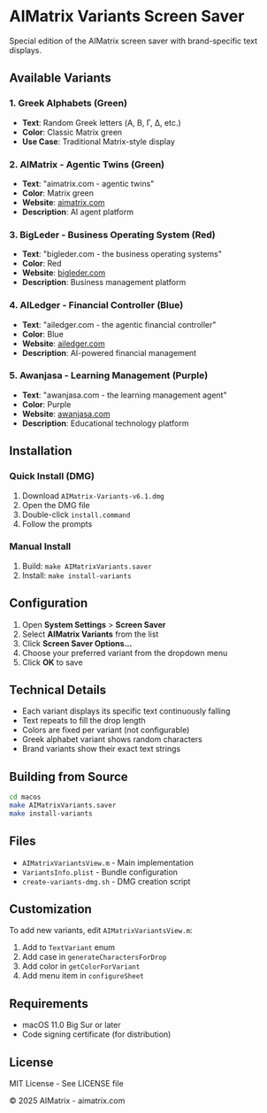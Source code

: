 # AIMatrix Variants Screen Saver

Special edition of the AIMatrix screen saver with brand-specific text displays.

## Available Variants

### 1. Greek Alphabets (Green)
- **Text**: Random Greek letters (Α, Β, Γ, Δ, etc.)
- **Color**: Classic Matrix green
- **Use Case**: Traditional Matrix-style display

### 2. AIMatrix - Agentic Twins (Green)
- **Text**: "aimatrix.com - agentic twins"
- **Color**: Matrix green
- **Website**: [aimatrix.com](https://aimatrix.com)
- **Description**: AI agent platform

### 3. BigLeder - Business Operating System (Red)
- **Text**: "bigleder.com - the business operating systems"
- **Color**: Red
- **Website**: [bigleder.com](https://bigleder.com)
- **Description**: Business management platform

### 4. AILedger - Financial Controller (Blue)
- **Text**: "ailedger.com - the agentic financial controller"
- **Color**: Blue
- **Website**: [ailedger.com](https://ailedger.com)
- **Description**: AI-powered financial management

### 5. Awanjasa - Learning Management (Purple)
- **Text**: "awanjasa.com - the learning management agent"
- **Color**: Purple
- **Website**: [awanjasa.com](https://awanjasa.com)
- **Description**: Educational technology platform

## Installation

### Quick Install (DMG)
1. Download `AIMatrix-Variants-v6.1.dmg`
2. Open the DMG file
3. Double-click `install.command`
4. Follow the prompts

### Manual Install
1. Build: `make AIMatrixVariants.saver`
2. Install: `make install-variants`

## Configuration

1. Open **System Settings** > **Screen Saver**
2. Select **AIMatrix Variants** from the list
3. Click **Screen Saver Options...**
4. Choose your preferred variant from the dropdown menu
5. Click **OK** to save

## Technical Details

- Each variant displays its specific text continuously falling
- Text repeats to fill the drop length
- Colors are fixed per variant (not configurable)
- Greek alphabet variant shows random characters
- Brand variants show their exact text strings

## Building from Source

```bash
cd macos
make AIMatrixVariants.saver
make install-variants
```

## Files

- `AIMatrixVariantsView.m` - Main implementation
- `VariantsInfo.plist` - Bundle configuration
- `create-variants-dmg.sh` - DMG creation script

## Customization

To add new variants, edit `AIMatrixVariantsView.m`:

1. Add to `TextVariant` enum
2. Add case in `generateCharactersForDrop`
3. Add color in `getColorForVariant`
4. Add menu item in `configureSheet`

## Requirements

- macOS 11.0 Big Sur or later
- Code signing certificate (for distribution)

## License

MIT License - See LICENSE file

© 2025 AIMatrix - aimatrix.com